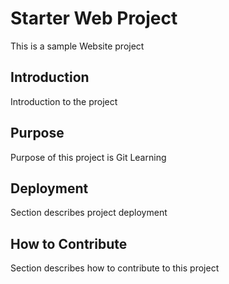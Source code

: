 # Starter Web Project

This is a sample Website project

## Introduction

Introduction to the project

## Purpose

Purpose of this project is Git Learning

## Deployment

Section describes project deployment

## How to Contribute

Section describes how to contribute to this project

